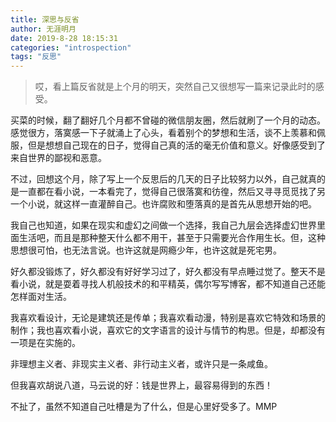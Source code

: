 ```yaml
---
title: 深思与反省
author: 无涯明月
date: 2019-8-28 18:15:31
categories: "introspection"
tags: "反思"
---
```


>哎，看上篇反省就是上个月的明天，突然自己又很想写一篇来记录此时的感受。


买菜的时候，翻了翻好几个月都不曾碰的微信朋友圈，然后就刷了一个月的动态。感觉很方，落寞感一下子就涌上了心头，看着别个的梦想和生活，谈不上羡慕和佩服，但是想想自己现在的日子，觉得自己真的活的毫无价值和意义。好像感受到了来自世界的鄙视和恶意。

不过，回想这个月，除了写上一个反思后的几天的日子比较努力以外，自己就真的是一直都在看小说，一本看完了，觉得自己很落寞和彷徨，然后又寻寻觅觅找了另一个小说，就这样一直灌醉自己。也许腐败和堕落真的是首先从思想开始的吧。

我自己也知道，如果在现实和虚幻之间做一个选择，我自己九层会选择虚幻世界里面生活吧，而且是那种整天什么都不用干，甚至于只需要光合作用生长。但，这种思想很可怕，也无法言说。也许这就是网瘾少年，也许这就是死宅男。

好久都没锻炼了，好久都没有好好学习过了，好久都没有早点睡过觉了。整天不是看小说，就是耍着寻找人机般技术的和平精英，偶尔写写博客，都不知道自己还能怎样面对生活。

我喜欢看设计，无论是建筑还是传单；我喜欢看动漫，特别是喜欢它特效和场景的制作；我也喜欢看小说，喜欢它的文字语言的设计与情节的构思。但是，却都没有一项是在实施的。

非理想主义者、非现实主义者、非行动主义者，或许只是一条咸鱼。

但我喜欢胡说八道，马云说的好：钱是世界上，最容易得到的东西！

不扯了，虽然不知道自己吐槽是为了什么，但是心里好受多了。MMP
